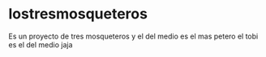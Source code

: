 # lostresmosqueteros
Es un proyecto de tres mosqueteros y el del medio es el mas petero
el tobi es el del medio jaja
